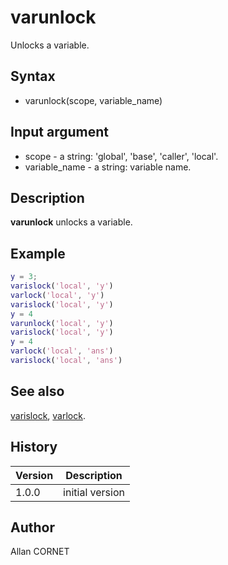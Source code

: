 # varunlock

Unlocks a variable.

## Syntax

- varunlock(scope, variable_name)

## Input argument

- scope - a string: 'global', 'base', 'caller', 'local'.
- variable_name - a string: variable name.

## Description

  <p><b>varunlock</b> unlocks a variable.</p>

## Example

```matlab
y = 3;
varislock('local', 'y')
varlock('local', 'y')
varislock('local', 'y')
y = 4
varunlock('local', 'y')
varislock('local', 'y')
y = 4
varlock('local', 'ans')
varislock('local', 'ans')
```

## See also

[varislock](varislock.md), [varlock](varlock.md).

## History

| Version | Description     |
| ------- | --------------- |
| 1.0.0   | initial version |

## Author

Allan CORNET
